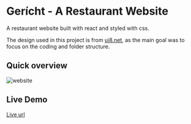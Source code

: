 # Gerícht - A Restaurant Website

A restaurant website built with react and styled with css.

The design used in this project is from [ui8.net](https://ui8.net/iqonicdesign/products/gericht-restaurant-website-ui-in-figma), as the main goal was to focus on the coding and folder structure.

## Quick overview

![website](./src/assets/restaurant-website.gif)

## Live Demo

[Live url](https://gericht-restaurant-website-eta.vercel.app/)
